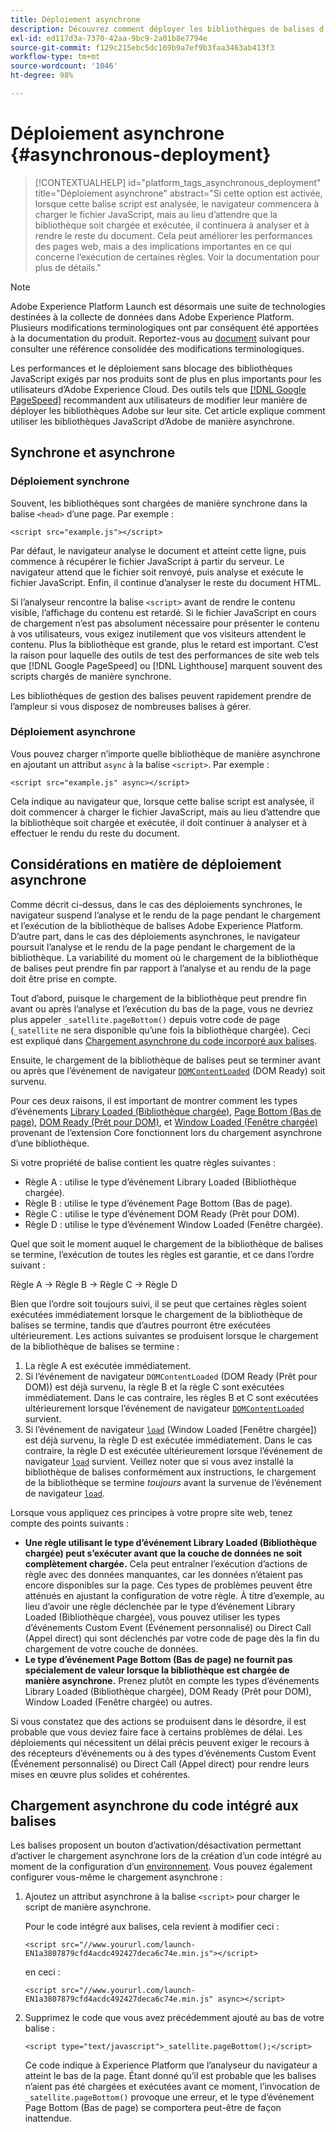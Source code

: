 ```yaml
---
title: Déploiement asynchrone
description: Découvrez comment déployer les bibliothèques de balises d’Adobe Experience Platform de manière asynchrone sur votre site web.
exl-id: ed117d3a-7370-42aa-9bc9-2a01b8e7794e
source-git-commit: f129c215ebc5dc169b9a7ef9b3faa3463ab413f3
workflow-type: tm+mt
source-wordcount: '1046'
ht-degree: 98%

---
```


# Déploiement asynchrone {#asynchronous-deployment}

>[!CONTEXTUALHELP]
>id="platform_tags_asynchronous_deployment"
>title="Déploiement asynchrone"
>abstract="Si cette option est activée, lorsque cette balise script est analysée, le navigateur commencera à charger le fichier JavaScript, mais au lieu d’attendre que la bibliothèque soit chargée et exécutée, il continuera à analyser et à rendre le reste du document. Cela peut améliorer les performances des pages web, mais a des implications importantes en ce qui concerne l’exécution de certaines règles. Voir la documentation pour plus de détails."

>[!NOTE]
>
>Adobe Experience Platform Launch est désormais une suite de technologies destinées à la collecte de données dans Adobe Experience Platform. Plusieurs modifications terminologiques ont par conséquent été apportées à la documentation du produit. Reportez-vous au [document](../../term-updates.md) suivant pour consulter une référence consolidée des modifications terminologiques.

Les performances et le déploiement sans blocage des bibliothèques JavaScript exigés par nos produits sont de plus en plus importants pour les utilisateurs dʼAdobe Experience Cloud. Des outils tels que [[!DNL Google PageSpeed]](https://developers.google.com/speed/pagespeed/insights/) recommandent aux utilisateurs de modifier leur manière de déployer les bibliothèques Adobe sur leur site. Cet article explique comment utiliser les bibliothèques JavaScript dʼAdobe de manière asynchrone.

## Synchrone et asynchrone

### Déploiement synchrone

Souvent, les bibliothèques sont chargées de manière synchrone dans la balise `<head>` d’une page. Par exemple :

```markup
<script src="example.js"></script>
```

Par défaut, le navigateur analyse le document et atteint cette ligne, puis commence à récupérer le fichier JavaScript à partir du serveur. Le navigateur attend que le fichier soit renvoyé, puis analyse et exécute le fichier JavaScript. Enfin, il continue d’analyser le reste du document HTML.

Si l’analyseur rencontre la balise `<script>` avant de rendre le contenu visible, l’affichage du contenu est retardé. Si le fichier JavaScript en cours de chargement n’est pas absolument nécessaire pour présenter le contenu à vos utilisateurs, vous exigez inutilement que vos visiteurs attendent le contenu. Plus la bibliothèque est grande, plus le retard est important. C’est la raison pour laquelle des outils de test des performances de site web tels que [!DNL Google PageSpeed] ou [!DNL Lighthouse] marquent souvent des scripts chargés de manière synchrone.

Les bibliothèques de gestion des balises peuvent rapidement prendre de l’ampleur si vous disposez de nombreuses balises à gérer.

### Déploiement asynchrone

Vous pouvez charger n’importe quelle bibliothèque de manière asynchrone en ajoutant un attribut `async` à la balise `<script>`. Par exemple :

```markup
<script src="example.js" async></script>
```

Cela indique au navigateur que, lorsque cette balise script est analysée, il doit commencer à charger le fichier JavaScript, mais au lieu d’attendre que la bibliothèque soit chargée et exécutée, il doit continuer à analyser et à effectuer le rendu du reste du document.

## Considérations en matière de déploiement asynchrone

Comme décrit ci-dessus, dans le cas des déploiements synchrones, le navigateur suspend l’analyse et le rendu de la page pendant le chargement et l’exécution de la bibliothèque de balises Adobe Experience Platform. D’autre part, dans le cas des déploiements asynchrones, le navigateur poursuit l’analyse et le rendu de la page pendant le chargement de la bibliothèque. La variabilité du moment où le chargement de la bibliothèque de balises peut prendre fin par rapport à l’analyse et au rendu de la page doit être prise en compte.

Tout d’abord, puisque le chargement de la bibliothèque peut prendre fin avant ou après l’analyse et l’exécution du bas de la page, vous ne devriez plus appeler `_satellite.pageBottom()` depuis votre code de page (`_satellite` ne sera disponible qu’une fois la bibliothèque chargée). Ceci est expliqué dans [Chargement asynchrone du code incorporé aux balises](#loading-the-tags-embed-code-asynchronously).

Ensuite, le chargement de la bibliothèque de balises peut se terminer avant ou après que l’événement de navigateur [`DOMContentLoaded`](https://developer.mozilla.org/fr-FR/docs/Web/Events/DOMContentLoaded) (DOM Ready) soit survenu.

Pour ces deux raisons, il est important de montrer comment les types d’événements [Library Loaded (Bibliothèque chargée)](../../extensions/client/core/overview.md#library-loaded-page-top), [Page Bottom (Bas de page)](../../extensions/client/core/overview.md#page-bottom), [DOM Ready (Prêt pour DOM)](../../extensions/client/core/overview.md#page-bottom), et [Window Loaded (Fenêtre chargée)](../../extensions/client/core/overview.md#window-loaded) provenant de l’extension Core fonctionnent lors du chargement asynchrone d’une bibliothèque.

Si votre propriété de balise contient les quatre règles suivantes :

* Règle A : utilise le type d’événement Library Loaded (Bibliothèque chargée).
* Règle B : utilise le type d’événement Page Bottom (Bas de page).
* Règle C : utilise le type d’événement DOM Ready (Prêt pour DOM).
* Règle D : utilise le type d’événement Window Loaded (Fenêtre chargée).

Quel que soit le moment auquel le chargement de la bibliothèque de balises se termine, l’exécution de toutes les règles est garantie, et ce dans l’ordre suivant :

Règle A → Règle B → Règle C → Règle D

Bien que l’ordre soit toujours suivi, il se peut que certaines règles soient exécutées immédiatement lorsque le chargement de la bibliothèque de balises se termine, tandis que d’autres pourront être exécutées ultérieurement. Les actions suivantes se produisent lorsque le chargement de la bibliothèque de balises se termine :

1. La règle A est exécutée immédiatement.
1. Si l’événement de navigateur `DOMContentLoaded` (DOM Ready (Prêt pour DOM)) est déjà survenu, la règle B et la règle C sont exécutées immédiatement. Dans le cas contraire, les règles B et C sont exécutées ultérieurement lorsque l’événement de navigateur [`DOMContentLoaded`](https://developer.mozilla.org/fr-FR/docs/Web/Events/DOMContentLoaded) survient.
1. Si l’événement de navigateur [`load`](https://developer.mozilla.org/fr-FR/docs/Web/Events/load) (Window Loaded [Fenêtre chargée]) est déjà survenu, la règle D est exécutée immédiatement. Dans le cas contraire, la règle D est exécutée ultérieurement lorsque l’événement de navigateur [`load`](https://developer.mozilla.org/fr-FR/docs/Web/Events/load) survient. Veillez noter que si vous avez installé la bibliothèque de balises conformément aux instructions, le chargement de la bibliothèque se termine *toujours* avant la survenue de l’événement de navigateur [`load`](https://developer.mozilla.org/fr-FR/docs/Web/Events/load).

Lorsque vous appliquez ces principes à votre propre site web, tenez compte des points suivants :

* **Une règle utilisant le type d’événement Library Loaded (Bibliothèque chargée) peut s’exécuter avant que la couche de données ne soit complètement chargée.** Cela peut entraîner l’exécution d’actions de règle avec des données manquantes, car les données n’étaient pas encore disponibles sur la page. Ces types de problèmes peuvent être atténués en ajustant la configuration de votre règle. À titre d’exemple, au lieu d’avoir une règle déclenchée par le type d’événement Library Loaded (Bibliothèque chargée), vous pouvez utiliser les types d’événements Custom Event (Événement personnalisé) ou Direct Call (Appel direct) qui sont déclenchés par votre code de page dès la fin du chargement de votre couche de données.
* **Le type d’événement Page Bottom (Bas de page) ne fournit pas spécialement de valeur lorsque la bibliothèque est chargée de manière asynchrone.** Prenez plutôt en compte les types d’événements Library Loaded (Bibliothèque chargée), DOM Ready (Prêt pour DOM), Window Loaded (Fenêtre chargée) ou autres.

Si vous constatez que des actions se produisent dans le désordre, il est probable que vous deviez faire face à certains problèmes de délai. Les déploiements qui nécessitent un délai précis peuvent exiger le recours à des récepteurs d’événements ou à des types d’événements Custom Event (Événement personnalisé) ou Direct Call (Appel direct) pour rendre leurs mises en œuvre plus solides et cohérentes.

## Chargement asynchrone du code intégré aux balises

Les balises proposent un bouton d’activation/désactivation permettant d’activer le chargement asynchrone lors de la création d’un code intégré au moment de la configuration d’un [environnement](../publishing/environments.md). Vous pouvez également configurer vous-même le chargement asynchrone :

1. Ajoutez un attribut asynchrone à la balise `<script>` pour charger le script de manière asynchrone.

   Pour le code intégré aux balises, cela revient à modifier ceci :

   ```markup
   <script src="//www.yoururl.com/launch-EN1a3807879cfd4acdc492427deca6c74e.min.js"></script>
   ```

   en ceci :

   ```markup
   <script src="//www.yoururl.com/launch-EN1a3807879cfd4acdc492427deca6c74e.min.js" async></script>
   ```

1. Supprimez le code que vous avez précédemment ajouté au bas de votre balise :

   ```markup
   <script type="text/javascript">_satellite.pageBottom();</script>
   ```

   Ce code indique à Experience Platform que l’analyseur du navigateur a atteint le bas de la page. Étant donné qu’il est probable que les balises n’aient pas été chargées et exécutées avant ce moment, l’invocation de `_satellite.pageBottom()` provoque une erreur, et le type d’événement Page Bottom (Bas de page) se comportera peut-être de façon inattendue.
